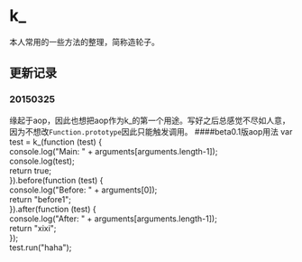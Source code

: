 # k_
本人常用的一些方法的整理，简称造轮子。

## 更新记录
### 20150325
缘起于aop，因此也想把aop作为k_的第一个用途。写好之后总感觉不尽如人意，因为不想改`Function.prototype`因此只能触发调用。
####beta0.1版aop用法
  var test = k_(function (test) {  
      console.log("Main: " + arguments[arguments.length-1]);  
      console.log(test);  
      return true;  
  }).before(function (test) {  
      console.log("Before: " + arguments[0]);  
      return "before1";  
  }).after(function (test) {  
      console.log("After: " + arguments[arguments.length-1]);  
      return "xixi";  
  });  
  test.run("haha");  
